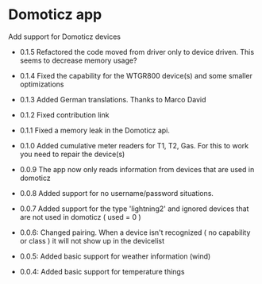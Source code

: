 # Domoticz app 

Add support for Domoticz devices

* 0.1.5 Refactored the code moved from driver only to device driven. This seems to decrease memory usage?

* 0.1.4 Fixed the capability for the WTGR800 device(s) and some smaller optimizations

* 0.1.3 Added German translations. Thanks to Marco David

* 0.1.2 Fixed contribution link

* 0.1.1 Fixed a memory leak in the Domoticz api.

* 0.1.0 Added cumulative meter readers for T1, T2, Gas. For this to work you need to repair the device(s)

* 0.0.9 The app now only reads information from devices that are used in domoticz

* 0.0.8 Added support for no username/password situations.

* 0.0.7 Added support for the type 'lightning2' and ignored devices that are not used in domoticz ( used = 0 )

* 0.0.6: Changed pairing. When a device isn't recognized ( no capability or class ) it will not show up in the devicelist

* 0.0.5: Added basic support for weather information (wind)
  
* 0.0.4: Added basic support for temperature things